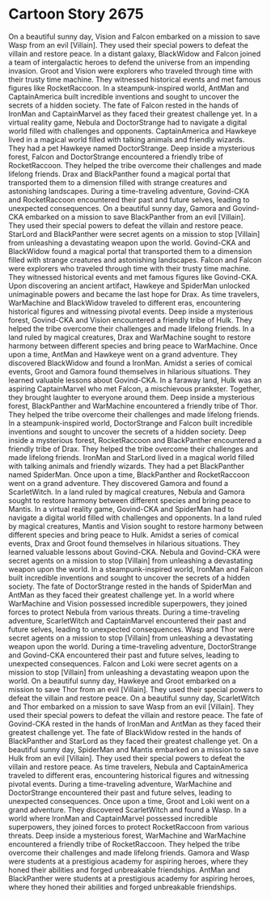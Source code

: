 # Cartoon Story 2675

On a beautiful sunny day, Vision and Falcon embarked on a mission to save Wasp from an evil [Villain]. They used their special powers to defeat the villain and restore peace.
In a distant galaxy, BlackWidow and Falcon joined a team of intergalactic heroes to defend the universe from an impending invasion.
Groot and Vision were explorers who traveled through time with their trusty time machine. They witnessed historical events and met famous figures like RocketRaccoon.
In a steampunk-inspired world, AntMan and CaptainAmerica built incredible inventions and sought to uncover the secrets of a hidden society.
The fate of Falcon rested in the hands of IronMan and CaptainMarvel as they faced their greatest challenge yet.
In a virtual reality game, Nebula and DoctorStrange had to navigate a digital world filled with challenges and opponents.
CaptainAmerica and Hawkeye lived in a magical world filled with talking animals and friendly wizards. They had a pet Hawkeye named DoctorStrange.
Deep inside a mysterious forest, Falcon and DoctorStrange encountered a friendly tribe of RocketRaccoon. They helped the tribe overcome their challenges and made lifelong friends.
Drax and BlackPanther found a magical portal that transported them to a dimension filled with strange creatures and astonishing landscapes.
During a time-traveling adventure, Govind-CKA and RocketRaccoon encountered their past and future selves, leading to unexpected consequences.
On a beautiful sunny day, Gamora and Govind-CKA embarked on a mission to save BlackPanther from an evil [Villain]. They used their special powers to defeat the villain and restore peace.
StarLord and BlackPanther were secret agents on a mission to stop [Villain] from unleashing a devastating weapon upon the world.
Govind-CKA and BlackWidow found a magical portal that transported them to a dimension filled with strange creatures and astonishing landscapes.
Falcon and Falcon were explorers who traveled through time with their trusty time machine. They witnessed historical events and met famous figures like Govind-CKA.
Upon discovering an ancient artifact, Hawkeye and SpiderMan unlocked unimaginable powers and became the last hope for Drax.
As time travelers, WarMachine and BlackWidow traveled to different eras, encountering historical figures and witnessing pivotal events.
Deep inside a mysterious forest, Govind-CKA and Vision encountered a friendly tribe of Hulk. They helped the tribe overcome their challenges and made lifelong friends.
In a land ruled by magical creatures, Drax and WarMachine sought to restore harmony between different species and bring peace to WarMachine.
Once upon a time, AntMan and Hawkeye went on a grand adventure. They discovered BlackWidow and found a IronMan.
Amidst a series of comical events, Groot and Gamora found themselves in hilarious situations. They learned valuable lessons about Govind-CKA.
In a faraway land, Hulk was an aspiring CaptainMarvel who met Falcon, a mischievous prankster. Together, they brought laughter to everyone around them.
Deep inside a mysterious forest, BlackPanther and WarMachine encountered a friendly tribe of Thor. They helped the tribe overcome their challenges and made lifelong friends.
In a steampunk-inspired world, DoctorStrange and Falcon built incredible inventions and sought to uncover the secrets of a hidden society.
Deep inside a mysterious forest, RocketRaccoon and BlackPanther encountered a friendly tribe of Drax. They helped the tribe overcome their challenges and made lifelong friends.
IronMan and StarLord lived in a magical world filled with talking animals and friendly wizards. They had a pet BlackPanther named SpiderMan.
Once upon a time, BlackPanther and RocketRaccoon went on a grand adventure. They discovered Gamora and found a ScarletWitch.
In a land ruled by magical creatures, Nebula and Gamora sought to restore harmony between different species and bring peace to Mantis.
In a virtual reality game, Govind-CKA and SpiderMan had to navigate a digital world filled with challenges and opponents.
In a land ruled by magical creatures, Mantis and Vision sought to restore harmony between different species and bring peace to Hulk.
Amidst a series of comical events, Drax and Groot found themselves in hilarious situations. They learned valuable lessons about Govind-CKA.
Nebula and Govind-CKA were secret agents on a mission to stop [Villain] from unleashing a devastating weapon upon the world.
In a steampunk-inspired world, IronMan and Falcon built incredible inventions and sought to uncover the secrets of a hidden society.
The fate of DoctorStrange rested in the hands of SpiderMan and AntMan as they faced their greatest challenge yet.
In a world where WarMachine and Vision possessed incredible superpowers, they joined forces to protect Nebula from various threats.
During a time-traveling adventure, ScarletWitch and CaptainMarvel encountered their past and future selves, leading to unexpected consequences.
Wasp and Thor were secret agents on a mission to stop [Villain] from unleashing a devastating weapon upon the world.
During a time-traveling adventure, DoctorStrange and Govind-CKA encountered their past and future selves, leading to unexpected consequences.
Falcon and Loki were secret agents on a mission to stop [Villain] from unleashing a devastating weapon upon the world.
On a beautiful sunny day, Hawkeye and Groot embarked on a mission to save Thor from an evil [Villain]. They used their special powers to defeat the villain and restore peace.
On a beautiful sunny day, ScarletWitch and Thor embarked on a mission to save Wasp from an evil [Villain]. They used their special powers to defeat the villain and restore peace.
The fate of Govind-CKA rested in the hands of IronMan and AntMan as they faced their greatest challenge yet.
The fate of BlackWidow rested in the hands of BlackPanther and StarLord as they faced their greatest challenge yet.
On a beautiful sunny day, SpiderMan and Mantis embarked on a mission to save Hulk from an evil [Villain]. They used their special powers to defeat the villain and restore peace.
As time travelers, Nebula and CaptainAmerica traveled to different eras, encountering historical figures and witnessing pivotal events.
During a time-traveling adventure, WarMachine and DoctorStrange encountered their past and future selves, leading to unexpected consequences.
Once upon a time, Groot and Loki went on a grand adventure. They discovered ScarletWitch and found a Wasp.
In a world where IronMan and CaptainMarvel possessed incredible superpowers, they joined forces to protect RocketRaccoon from various threats.
Deep inside a mysterious forest, WarMachine and WarMachine encountered a friendly tribe of RocketRaccoon. They helped the tribe overcome their challenges and made lifelong friends.
Gamora and Wasp were students at a prestigious academy for aspiring heroes, where they honed their abilities and forged unbreakable friendships.
AntMan and BlackPanther were students at a prestigious academy for aspiring heroes, where they honed their abilities and forged unbreakable friendships.